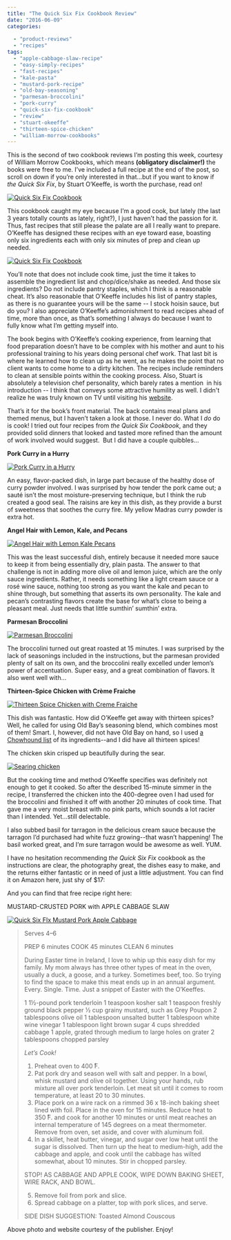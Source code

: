 ```yaml
---
title: "The Quick Six Fix Cookbook Review"
date: "2016-06-09"
categories: 
  
  - "product-reviews"
  - "recipes"
tags: 
  - "apple-cabbage-slaw-recipe"
  - "easy-simply-recipes"
  - "fast-recipes"
  - "kale-pasta"
  - "mustard-pork-recipe"
  - "old-bay-seasoning"
  - "parmesan-broccolini"
  - "pork-curry"
  - "quick-six-fix-cookbook"
  - "review"
  - "stuart-okeeffe"
  - "thirteen-spice-chicken"
  - "william-morrow-cookbooks"
---
```


This is the second of two cookbook reviews I’m posting this week, courtesy of William Morrow Cookbooks, which means **(obligatory disclaimer!)** the books were free to me. I’ve included a full recipe at the end of the post, so scroll on down if you’re only interested in that…but if you want to know if _the Quick Six Fix_, by Stuart O’Keeffe, is worth the purchase, read on!

[![Quick Six Fix Cookbook](http://s3.amazonaws.com/thegourmez-wpmedia/2016/06/Quick6Cookbook-02-389x500.jpg)](http://s3.amazonaws.com/thegourmez-wpmedia/2016/06/Quick6Cookbook-02.jpg)

This cookbook caught my eye because I’m a good cook, but lately (the last 3 years totally counts as lately, right?), I just haven’t had the passion for it. Thus, fast recipes that still please the palate are all I really want to prepare. O’Keeffe has designed these recipes with an eye toward ease, boasting only six ingredients each with only six minutes of prep and clean up needed.

[![Quick Six Fix Cookbook](http://s3.amazonaws.com/thegourmez-wpmedia/2016/06/Quick6Cookbook-03-500x334.jpg)](http://s3.amazonaws.com/thegourmez-wpmedia/2016/06/Quick6Cookbook-03.jpg)

You’ll note that does not include cook time, just the time it takes to assemble the ingredient list and chop/dice/shake as needed. And those six ingredients? Do not include pantry staples, which I think is a reasonable cheat. It’s also reasonable that O’Keeffe includes his list of pantry staples, as there is no guarantee yours will be the same -- I stock hoisin sauce, but do you? I also appreciate O’Keeffe’s admonishment to read recipes ahead of time, more than once, as that’s something I always do because I want to fully know what I’m getting myself into.

The book begins with O’Keeffe’s cooking experience, from learning that food preparation doesn’t have to be complex with his mother and aunt to his professional training to his years doing personal chef work. That last bit is where he learned how to clean up as he went, as he makes the point that no client wants to come home to a dirty kitchen. The recipes include reminders to clean at sensible points within the cooking process. Also, Stuart is absolutely a television chef personality, which barely rates a mention  in his introduction -- I think that conveys some attractive humility as well. I didn't realize he was truly known on TV until visiting his [website](http://chefstuart.com/).

That’s it for the book’s front material. The back contains meal plans and themed menus, but I haven’t taken a look at those. I never do. What I _do_ do is cook! I tried out four recipes from _the Quick Six Cookbook_, and they provided solid dinners that looked and tasted more refined than the amount of work involved would suggest.  But I did have a couple quibbles…

**Pork Curry in a Hurry**

[![Pork Curry in a Hurry](http://s3.amazonaws.com/thegourmez-wpmedia/2016/06/Quick-6-07-360x500.jpg)](http://s3.amazonaws.com/thegourmez-wpmedia/2016/06/Quick-6-07.jpg)

An easy, flavor-packed dish, in large part because of the healthy dose of curry powder involved. I was surprised by how tender the pork came out; a sauté isn’t the most moisture-preserving technique, but I think the rub created a good seal. The raisins are key in this dish, as they provide a burst of sweetness that soothes the curry fire. My yellow Madras curry powder is extra hot.

**Angel Hair with Lemon, Kale, and Pecans**

[![Angel Hair with Lemon Kale Pecans](http://s3.amazonaws.com/thegourmez-wpmedia/2016/06/Quick-6-09-459x500.jpg)](http://s3.amazonaws.com/thegourmez-wpmedia/2016/06/Quick-6-09.jpg)

This was the least successful dish, entirely because it needed more sauce to keep it from being essentially dry, plain pasta. The answer to that challenge is not in adding more olive oil and lemon juice, which are the only sauce ingredients. Rather, it needs something like a light cream sauce or a rosé wine sauce, nothing too strong as you want the kale and pecan to shine through, but something that asserts its own personality. The kale and pecan’s contrasting flavors create the base for what’s close to being a pleasant meal. Just needs that little sumthin’ sumthin’ extra.

**Parmesan Broccolini**

[![Parmesan Broccolini](http://s3.amazonaws.com/thegourmez-wpmedia/2016/06/Quick-6-11-500x334.jpg)](http://s3.amazonaws.com/thegourmez-wpmedia/2016/06/Quick-6-11.jpg)

The broccolini turned out great roasted at 15 minutes. I was surprised by the lack of seasonings included in the instructions, but the parmesan provided plenty of salt on its own, and the broccolini really excelled under lemon’s power of accentuation. Super easy, and a great combination of flavors. It also went well with…

**Thirteen-Spice Chicken with Crème Fraiche**

[![Thirteen Spice Chicken with Creme Fraiche](http://s3.amazonaws.com/thegourmez-wpmedia/2016/06/Quick-6-13-500x337.jpg)](http://s3.amazonaws.com/thegourmez-wpmedia/2016/06/Quick-6-13.jpg)

This dish was fantastic. How did O’Keeffe get away with thirteen spices? Well, he called for using Old Bay’s seasoning blend, which combines most of them! Smart. I, however, did not have Old Bay on hand, so I used [a Chowhound list](http://www.chowhound.com/recipes/old-bay-seasoning-10591) of its ingredients--and I did have all thirteen spices!

The chicken skin crisped up beautifully during the sear.

[![Searing chicken](http://s3.amazonaws.com/thegourmez-wpmedia/2016/06/Quick-6-10-500x334.jpg)](http://s3.amazonaws.com/thegourmez-wpmedia/2016/06/Quick-6-10.jpg)

But the cooking time and method O’Keeffe specifies was definitely not enough to get it cooked. So after the described 15-minute simmer in the recipe, I transferred the chicken into the 400-degree oven I had used for the broccolini and finished it off with another 20 minutes of cook time. That gave me a very moist breast with no pink parts, which sounds a lot racier than I intended. Yet…still delectable.

I also subbed basil for tarragon in the delicious cream sauce because the tarragon I’d purchased had white fuzz growing--that wasn’t happening! The basil worked great, and I’m sure tarragon would be awesome as well. YUM.

I have no hesitation recommending _the Quick Six Fix_ cookbook as the instructions are clear, the photography great, the dishes easy to make, and the returns either fantastic or in need of just a little adjustment. You can find it on Amazon here, just shy of $17:

And you can find that free recipe right here:

MUSTARD-CRUSTED PORK with APPLE CABBAGE SLAW

[![Quick Six FIx Mustard Pork Apple Cabbage](http://s3.amazonaws.com/thegourmez-wpmedia/2016/06/044_mustardcrustedpork-357x500.jpg)](http://s3.amazonaws.com/thegourmez-wpmedia/2016/06/044_mustardcrustedpork.jpg)

> Serves 4–6
> 
> PREP 6 minutes COOK 45 minutes CLEAN 6 minutes
> 
> During Easter time in Ireland, I love to whip up this easy dish for my family. My mom always has three other types of meat in the oven, usually a duck, a goose, and a turkey. Sometimes beef, too. So trying to find the space to make this meat ends up in an annual argument. Every. Single. Time. Just a snippet of Easter with the O’Keeffes.
> 
> 1 1½-pound pork tenderloin 1 teaspoon kosher salt 1 teaspoon freshly ground black pepper ½ cup grainy mustard, such as Grey Poupon 2 tablespoons olive oil 1 tablespoon unsalted butter 1 tablespoon white wine vinegar 1 tablespoon light brown sugar 4 cups shredded cabbage 1 apple, grated through medium to large holes on grater 2 tablespoons chopped parsley
> 
> _Let’s Cook!_
> 
> 1. Preheat oven to 400 ̊F.
> 2. Pat pork dry and season well with salt and pepper. In a bowl, whisk mustard and olive oil together. Using your hands, rub mixture all over pork tenderloin. Let meat sit until it comes to room temperature, at least 20 to 30 minutes.
> 3. Place pork on a wire rack on a rimmed 36 x 18-inch baking sheet lined with foil. Place in the oven for 15 minutes. Reduce heat to 350 ̊F. and cook for another 10 minutes or until meat reaches an internal temperature of 145 degrees on a meat thermometer. Remove from oven, set aside, and cover with aluminum foil.
> 4. In a skillet, heat butter, vinegar, and sugar over low heat until the sugar is dissolved. Then turn up the heat to medium-high, add the cabbage and apple, and cook until the cabbage has wilted somewhat, about 10 minutes. Stir in chopped parsley.
> 
> STOP! AS CABBAGE AND APPLE COOK, WIPE DOWN BAKING SHEET, WIRE RACK, AND BOWL.
> 
> 5. Remove foil from pork and slice.
> 6. Spread cabbage on a platter, top with pork slices, and serve.
> 
> SIDE DISH SUGGESTION: Toasted Almond Couscous

Above photo and website courtesy of the publisher. Enjoy!
